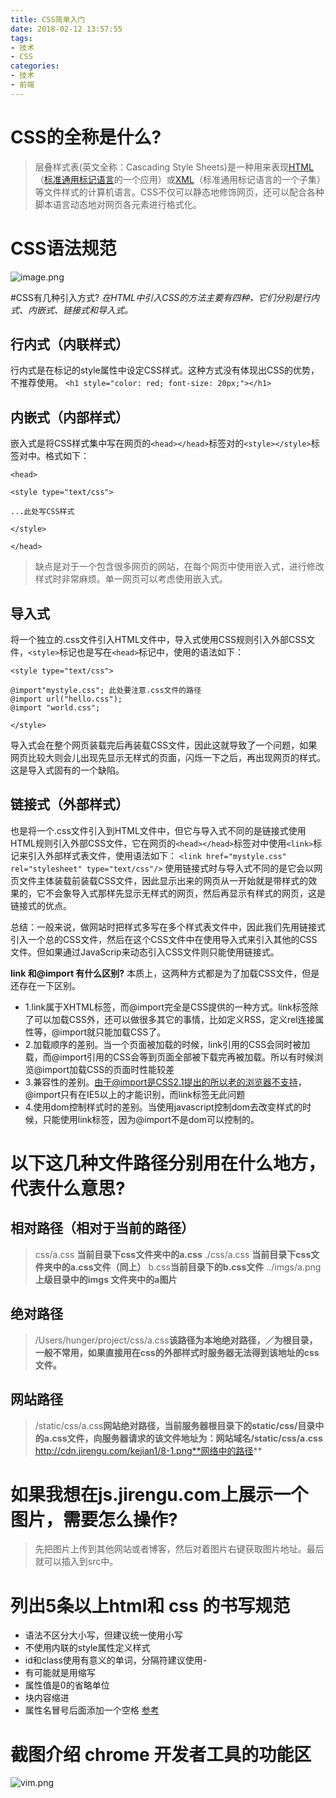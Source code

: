 ```yaml
---
title: CSS简单入门
date: 2018-02-12 13:57:55
tags:
- 技术
- CSS
categories:
- 技术
- 前端
---
```

# CSS的全称是什么?
>层叠样式表(英文全称：Cascading Style Sheets)是一种用来表现[HTML](https://baike.baidu.com/item/HTML)（[标准通用标记语言](https://baike.baidu.com/item/%E6%A0%87%E5%87%86%E9%80%9A%E7%94%A8%E6%A0%87%E8%AE%B0%E8%AF%AD%E8%A8%80)的一个应用）或[XML](https://baike.baidu.com/item/XML)（标准通用标记语言的一个子集）等文件样式的计算机语言。CSS不仅可以静态地修饰网页，还可以配合各种脚本语言动态地对网页各元素进行格式化。

<!--more-->

# CSS语法规范

![image.png](http://upload-images.jianshu.io/upload_images/8353883-071987270426ea94.png?imageMogr2/auto-orient/strip%7CimageView2/2/w/1240)


#CSS有几种引入方式?
*在HTML中引入CSS的方法主要有四种，它们分别是行内式、内嵌式、链接式和导入式。*
## 行内式（内联样式）
行内式是在标记的style属性中设定CSS样式。这种方式没有体现出CSS的优势，不推荐使用。
`<h1 style="color: red; font-size: 20px;"></h1>`

## 内嵌式（内部样式）
嵌入式是将CSS样式集中写在网页的`<head></head>`标签对的`<style></style>`标签对中。格式如下：
```
<head>

<style type="text/css">

...此处写CSS样式

</style>

</head>
```
>缺点是对于一个包含很多网页的网站，在每个网页中使用嵌入式，进行修改样式时非常麻烦。单一网页可以考虑使用嵌入式。

## 导入式

将一个独立的.css文件引入HTML文件中，导入式使用CSS规则引入外部CSS文件，`<style>`标记也是写在`<head>`标记中，使用的语法如下：
```
<style type="text/css">

@import"mystyle.css"; 此处要注意.css文件的路径
@import url("hello.css");
@import "world.css";

</style>
```

导入式会在整个网页装载完后再装载CSS文件，因此这就导致了一个问题，如果网页比较大则会儿出现先显示无样式的页面，闪烁一下之后，再出现网页的样式。这是导入式固有的一个缺陷。
## 链接式（外部样式）
也是将一个.css文件引入到HTML文件中，但它与导入式不同的是链接式使用HTML规则引入外部CSS文件，它在网页的`<head></head>`标签对中使用`<link>`标记来引入外部样式表文件，使用语法如下：
`<link href="mystyle.css" rel="stylesheet" type="text/css"/>`
使用链接式时与导入式不同的是它会以网页文件主体装载前装载CSS文件，因此显示出来的网页从一开始就是带样式的效果的，它不会象导入式那样先显示无样式的网页，然后再显示有样式的网页，这是链接式的优点。

总结：一般来说，做网站时把样式多写在多个样式表文件中，因此我们先用链接式引入一个总的CSS文件，然后在这个CSS文件中在使用导入式来引入其他的CSS文件。但如果通过JavaScrip来动态引入CSS文件则只能使用链接式。

**link 和@import 有什么区别?**
本质上，这两种方式都是为了加载CSS文件，但是还存在一下区别。
- 1.link属于XHTML标签，而@import完全是CSS提供的一种方式。link标签除了可以加载CSS外，还可以做很多其它的事情，比如定义RSS，定义rel连接属性等，@import就只能加载CSS了。
- 2.加载顺序的差别。当一个页面被加载的时候，link引用的CSS会同时被加载，而@import引用的CSS会等到页面全部被下载完再被加载。所以有时候浏览@import加载CSS的页面时性能较差
- 3.兼容性的差别。由于@import是CSS2.1提出的所以老的浏览器不支持，@import只有在IE5以上的才能识别，而link标签无此问题
- 4.使用dom控制样式时的差别。当使用javascript控制dom去改变样式的时候，只能使用link标签，因为@import不是dom可以控制的。

# 以下这几种文件路径分别用在什么地方，代表什么意思?

## 相对路径（相对于当前的路径）
>css/a.css      **当前目录下css文件夹中的a.css**
./css/a.css **当前目录下css文件夹中的a.css文件（同上）**
b.css**当前目录下的b.css文件**
../imgs/a.png**上级目录中的imgs 文件夹中的a图片**

## 绝对路径
>/Users/hunger/project/css/a.css**该路径为本地绝对路径，／为根目录，一般不常用，如果直接用在css的外部样式时服务器无法得到该地址的css文件。**

## 网站路径
>/static/css/a.css**网站绝对路径，当前服务器根目录下的static/css/目录中的a.css文件，向服务器请求的该文件地址为：网站域名/static/css/a.css**
http://cdn.jirengu.com/kejian1/8-1.png**网络中的路径**

# 如果我想在js.jirengu.com上展示一个图片，需要怎么操作?
>先把图片上传到其他网站或者博客，然后对着图片右键获取图片地址。最后就可以插入到src中。
# 列出5条以上html和 css 的书写规范
-  语法不区分大小写，但建议统一使用小写
- 不使用内联的style属性定义样式
- id和class使用有意义的单词，分隔符建议使用-
- 有可能就是用缩写
- 属性值是0的省略单位
- 块内容缩进
- 属性名冒号后面添加一个空格
[参考](https://github.com/fex-team/styleguide/blob/master/css.md)
# 截图介绍 chrome 开发者工具的功能区

![vim.png](http://upload-images.jianshu.io/upload_images/8353883-2b51bc8e5a5cfcb4.png?imageMogr2/auto-orient/strip%7CimageView2/2/w/1240)
